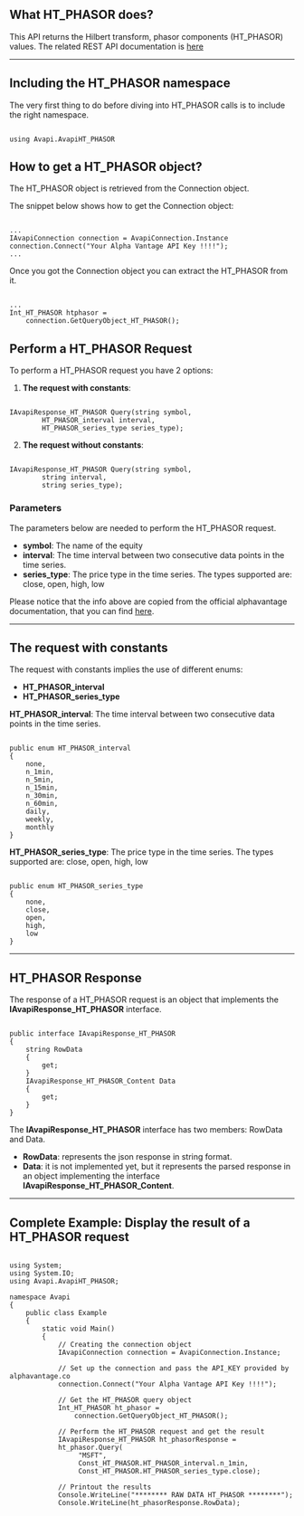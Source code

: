 ## What HT_PHASOR does?
This API returns the Hilbert transform, phasor components (HT_PHASOR) values. The related REST API documentation is [here](https://www.alphavantage.co/documentation/#htphasor)  

***
## Including the HT_PHASOR namespace
The very first thing to do before diving into HT_PHASOR calls is to include the right namespace.  

```

using Avapi.AvapiHT_PHASOR

```

## How to get a HT_PHASOR object?
The HT_PHASOR object is retrieved from the Connection object.  

The snippet below shows how to get the Connection object:
```

...
IAvapiConnection connection = AvapiConnection.Instance
connection.Connect("Your Alpha Vantage API Key !!!!");
...

```
Once you got the Connection object you can extract the HT_PHASOR from it.
```

...
Int_HT_PHASOR htphasor = 
	connection.GetQueryObject_HT_PHASOR();

```

## Perform a HT_PHASOR Request
To perform a HT_PHASOR request you have 2 options:
1. **The request with constants**:

```

IAvapiResponse_HT_PHASOR Query(string symbol,
		HT_PHASOR_interval interval,
		HT_PHASOR_series_type series_type);

```  

2. **The request without constants**:

```

IAvapiResponse_HT_PHASOR Query(string symbol,
		string interval,
		string series_type);

```  

### Parameters
The parameters below are needed to perform the HT_PHASOR request.  
* **symbol**: The name of the equity
* **interval**: The time interval between two consecutive data points in the time series.
* **series_type**: The price type in the time series. The types supported are: close, open, high, low

Please notice that the info above are copied from the official alphavantage documentation, that you can find [here](https://www.alphavantage.co/documentation/).  

***
## The request with constants
The request with constants implies the use of different enums:
* **HT_PHASOR_interval**
* **HT_PHASOR_series_type**

**HT_PHASOR_interval**: The time interval between two consecutive data points in the time series.
```  

public enum HT_PHASOR_interval
{
	none,
	n_1min,
	n_5min,
	n_15min,
	n_30min,
	n_60min,
	daily,
	weekly,
	monthly
}

```  
**HT_PHASOR_series_type**: The price type in the time series. The types supported are: close, open, high, low
```  

public enum HT_PHASOR_series_type
{
	none,
	close,
	open,
	high,
	low
}

```  
  

***
## HT_PHASOR Response
The response of a HT_PHASOR request is an object that implements the **IAvapiResponse_HT_PHASOR** interface.
```

public interface IAvapiResponse_HT_PHASOR
{
    string RowData
    {
        get;
    }
    IAvapiResponse_HT_PHASOR_Content Data
    {
        get;
    }
}

```
The **IAvapiResponse_HT_PHASOR** interface has two members: RowData and Data.
* **RowData**: represents the json response in string format.
* **Data**: it is not implemented yet, but it represents the parsed response in an object implementing the interface **IAvapiResponse_HT_PHASOR_Content**.
  

***
## Complete Example: Display the result of a HT_PHASOR request
```

using System;
using System.IO;
using Avapi.AvapiHT_PHASOR;

namespace Avapi
{
    public class Example
    {
        static void Main()
        {
            // Creating the connection object
            IAvapiConnection connection = AvapiConnection.Instance;

            // Set up the connection and pass the API_KEY provided by alphavantage.co
            connection.Connect("Your Alpha Vantage API Key !!!!");

            // Get the HT_PHASOR query object
            Int_HT_PHASOR ht_phasor =
                connection.GetQueryObject_HT_PHASOR();

            // Perform the HT_PHASOR request and get the result
            IAvapiResponse_HT_PHASOR ht_phasorResponse = 
            ht_phasor.Query(
                 "MSFT",
                 Const_HT_PHASOR.HT_PHASOR_interval.n_1min,
                 Const_HT_PHASOR.HT_PHASOR_series_type.close);

            // Printout the results
            Console.WriteLine("******** RAW DATA HT_PHASOR ********");
            Console.WriteLine(ht_phasorResponse.RowData);

```
